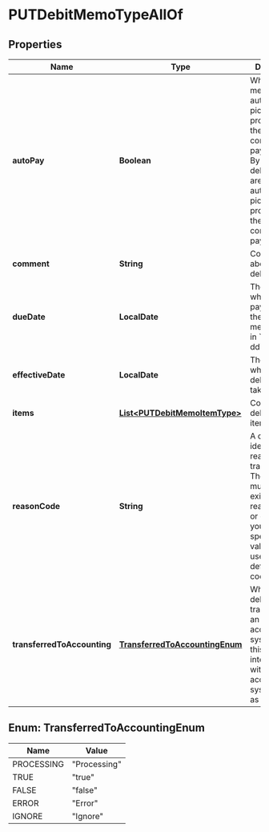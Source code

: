 

# PUTDebitMemoTypeAllOf


## Properties

| Name | Type | Description | Notes |
|------------ | ------------- | ------------- | -------------|
|**autoPay** | **Boolean** | Whether debit memos are automatically picked up for processing in the corresponding payment run.   By default, debit memos are automatically picked up for processing in the corresponding payment run.  |  [optional] |
|**comment** | **String** | Comments about the debit memo.  |  [optional] |
|**dueDate** | **LocalDate** | The date by which the payment for the debit memo is due, in &#x60;yyyy-mm-dd&#x60; format.  |  [optional] |
|**effectiveDate** | **LocalDate** | The date when the debit memo takes effect.  |  [optional] |
|**items** | [**List&lt;PUTDebitMemoItemType&gt;**](PUTDebitMemoItemType.md) | Container for debit memo items.  |  [optional] |
|**reasonCode** | **String** | A code identifying the reason for the transaction. The value must be an existing reason code or empty. If you do not specify a value, Zuora uses the default reason code  |  [optional] |
|**transferredToAccounting** | [**TransferredToAccountingEnum**](#TransferredToAccountingEnum) | Whether the debit memo is transferred to an external accounting system. Use this field for integration with accounting systems, such as NetSuite.   |  [optional] |



## Enum: TransferredToAccountingEnum

| Name | Value |
|---- | -----|
| PROCESSING | &quot;Processing&quot; |
| TRUE | &quot;true&quot; |
| FALSE | &quot;false&quot; |
| ERROR | &quot;Error&quot; |
| IGNORE | &quot;Ignore&quot; |



